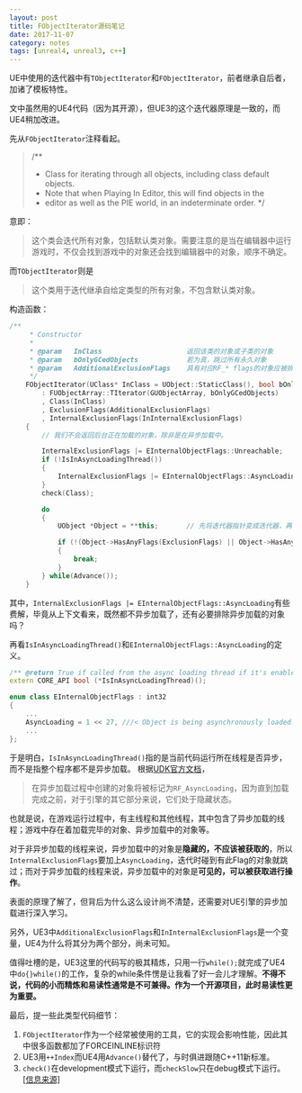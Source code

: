 ```yaml
---
layout: post
title: FObjectIterator源码笔记
date: 2017-11-07
category: notes
tags: [unreal4, unreal3, c++]
---
```



UE中使用的迭代器中有`TObjectIterator`和`FObjectIterator`，前者继承自后者，加诸了模板特性。

文中虽然用的UE4代码（因为其开源），但UE3的这个迭代器原理是一致的，而UE4稍加改进。

先从`FObjectIterator`注释看起。

>/**
> * Class for iterating through all objects, including class default objects.
> * Note that when Playing In Editor, this will find objects in the
> * editor as well as the PIE world, in an indeterminate order.
> */

意即：

> 这个类会迭代所有对象，包括默认类对象。需要注意的是当在编辑器中运行游戏时，不仅会找到游戏中的对象还会找到编辑器中的对象，顺序不确定。

而`TObjectIterator`则是
> 这个类用于迭代继承自给定类型的所有对象，不包含默认类对象。

构造函数：
```c++
/**
	 * Constructor
	 *
	 * @param	InClass						返回该类的对象或子类的对象
	 * @param	bOnlyGCedObjects			若为真，跳过所有永久对象
	 * @param	AdditionalExclusionFlags	具有对应RF_* flags的对象应被排除
	 */
	FObjectIterator(UClass* InClass = UObject::StaticClass(), bool bOnlyGCedObjects = false, EObjectFlags AdditionalExclusionFlags = RF_NoFlags, EInternalObjectFlags InInternalExclusionFlags = EInternalObjectFlags::None) 
		: FUObjectArray::TIterator(GUObjectArray, bOnlyGCedObjects)
		, Class(InClass)
		, ExclusionFlags(AdditionalExclusionFlags)
		, InternalExclusionFlags(InInternalExclusionFlags)
	{
		// 我们不会返回后台正在加载的对象，除非是在异步加载中。

		InternalExclusionFlags |= EInternalObjectFlags::Unreachable;
		if (!IsInAsyncLoadingThread())
		{
			InternalExclusionFlags |= EInternalObjectFlags::AsyncLoading;
		}
		check(Class);

		do
		{
			UObject *Object = **this;       // 先将迭代器指针变成迭代器，再变成对象指针。

			if (!(Object->HasAnyFlags(ExclusionFlags) || Object->HasAnyInternalFlags(InternalExclusionFlags) || (Class != UObject::StaticClass() && !Object->IsA(Class))))
			{
				break;
			}
		} while(Advance());
	}
```

其中，`InternalExclusionFlags |= EInternalObjectFlags::AsyncLoading`有些费解，毕竟从上下文看来，既然都不异步加载了，还有必要排除异步加载的对象吗？

再看`IsInAsyncLoadingThread()`和`EInternalObjectFlags::AsyncLoading`的定义。

```c++
/** @return True if called from the async loading thread if it's enabled, otherwise if called from game thread while is async loading code. */
extern CORE_API bool (*IsInAsyncLoadingThread)();

enum class EInternalObjectFlags : int32
{
    ...
    AsyncLoading = 1 << 27, ///< Object is being asynchronously loaded.		
    ...
};
```

于是明白，`IsInAsyncLoadingThread()`指的是当前代码运行所在线程是否异步，而不是指整个程序都不是异步加载。
根据[UDK官方文档](https://docs.unrealengine.com/udk/Three/ContentStreamingCH.html)，
>在异步加载过程中创建的对象将被标记为`RF_AsyncLoading`，因为直到加载完成之前，对于引擎的其它部分来说，它们处于隐藏状态。

也就是说，在游戏运行过程中，有主线程和其他线程，其中包含了异步加载的线程；游戏中存在着加载完毕的对象、异步加载中的对象等。

对于非异步加载的线程来说，异步加载中的对象是**隐藏的，不应该被获取的**，所以`InternalExclusionFlags`要加上`AsyncLoading`，迭代时碰到有此Flag的对象就跳过；而对于异步加载的线程来说，异步加载中的对象是**可见的，可以被获取进行操作**。

表面的原理了解了，但背后为什么这么设计尚不清楚，还需要对UE引擎的异步加载进行深入学习。

另外，UE3中`AdditionalExclusionFlags`和`InInternalExclusionFlags`是一个变量，UE4为什么将其分为两个部分，尚未可知。

值得吐槽的是，UE3这里的代码写的极其精炼，只用一行`while();`就完成了UE4中`do{}while()`的工作，复杂的while条件愣是让我看了好一会儿才理解。**不得不说，代码的小而精炼和易读性通常是不可兼得。作为一个开源项目，此时易读性更为重要。**

最后，提一些此类型代码细节：
1. `FObjectIterator`作为一个经常被使用的工具，它的实现会影响性能，因此其中很多函数都加了FORCEINLINE标识符
2. UE3用`++Index`而UE4用`Advance()`替代了，与时俱进跟随C++11新标准。
3. `check()`在development模式下运行，而`checkSlow`只在debug模式下运行。[[信息来源]](https://forums.unrealengine.com/development-discussion/c-gameplay-programming/14856-check-and-checkslow)